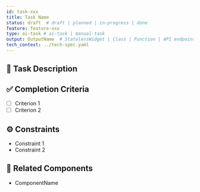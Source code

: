 ```yaml
---
id: task-xxx
title: Task Name
status: draft  # draft | planned | in-progress | done
feature: feature-xxx
type: ai-task # ai-task | manual-task
output: OutputName  # StatelessWidget | Class | Function | API endpoint
tech_context: ../tech-spec.yaml
---
```


## 🔧 Task Description

<!-- What specifically needs to be implemented. One task = one unit of work. -->

## ✅ Completion Criteria

- [ ] Criterion 1
- [ ] Criterion 2

## ⚙️ Constraints

- Constraint 1
- Constraint 2

## 🔗 Related Components

- ComponentName